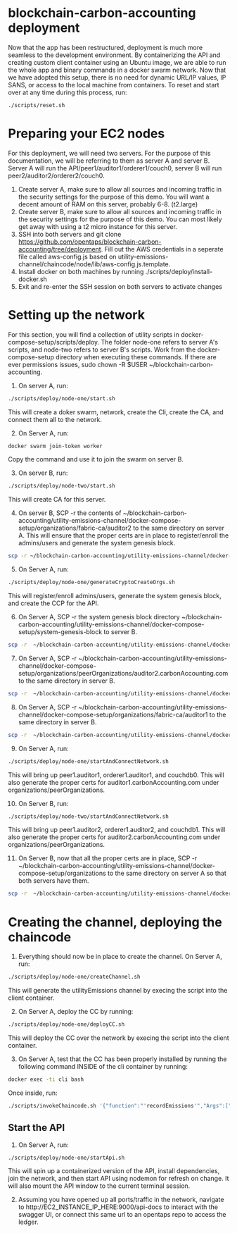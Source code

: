 # blockchain-carbon-accounting deployment

Now that the app has been restructured, deployment is much more seamless to the development environment. By containerizing the API and creating custom client container using an Ubuntu image, we are able to run the whole app and binary commands in a docker swarm network. Now that we have adopted this setup, there is no need for dynamic URL/IP values, IP SANS, or access to the local machine from containers. To reset and start over at any time during this process, run:

```bash
./scripts/reset.sh
```

# Preparing your EC2 nodes

For this deployment, we will need two servers. For the purpose of this documentation, we will be referring to them as server A and server B. Server A will run the API/peer1/auditor1/orderer1/couch0, server B will run peer2/auditor2/orderer2/couch0.

1. Create server A, make sure to allow all sources and incoming traffic in the security settings for the purpose of this demo. You will want a decent amount of RAM on this server, probably 6-8. (t2.large)
2. Create server B, make sure to allow all sources and incoming traffic in the security settings for the purpose of this demo. You can most likely get away with using a t2 micro instance for this server.
3. SSH into both servers and git clone https://github.com/opentaps/blockchain-carbon-accounting/tree/deployment. Fill out the AWS credentials in a seperate file called aws-config.js based on utility-emissions-channel/chaincode/node/lib/aws-config.js.template.
4. Install docker on both machines by running ./scripts/deploy/install-docker.sh
5. Exit and re-enter the SSH session on both servers to activate changes

# Setting up the network

For this section, you will find a collection of utility scripts in docker-compose-setup/scripts/deploy. The folder node-one refers to server A's scripts, and node-two refers to server B's scripts. Work from the docker-compose-setup directory when executing these commands. If there are ever permissions issues, sudo chown -R \$USER ~/blockchain-carbon-accounting.

1. On server A, run:

```bash
./scripts/deploy/node-one/start.sh
```

This will create a doker swarm, network, create the Cli, create the CA, and connect them all to the network.

2. On Server A, run:

```bash
docker swarm join-token worker
```

Copy the command and use it to join the swarm on server B.

3. On server B, run:

```bash
./scripts/deploy/node-two/start.sh
```

This will create CA for this server.

4. On server B, SCP -r the contents of ~/blockchain-carbon-accounting/utility-emissions-channel/docker-compose-setup/organizations/fabric-ca/auditor2 to the same directory on server A. This will ensure that the proper certs are in place to register/enroll the admins/users and generate the system genesis block.

```bash
scp -r ~/blockchain-carbon-accounting/utility-emissions-channel/docker-compose-setup/organizations/fabric-ca/auditor2 SERVER_A_IP ~/blockchain-carbon-accounting/utility-emissions-channel/docker-compose-setup/organizations/fabric-ca/auditor2
```

5. On Server A, run:

```bash
./scripts/deploy/node-one/generateCryptoCreateOrgs.sh
```

This will register/enroll admins/users, generate the system genesis block, and create the CCP for the API.

6. On Server A, SCP -r the system genesis block directory ~/blockchain-carbon-accounting/utility-emissions-channel/docker-compose-setup/system-genesis-block to server B.

```bash
scp -r  ~/blockchain-carbon-accounting/utility-emissions-channel/docker-compose-setup/system-genesis-block SERVER_B_IP ~/blockchain-carbon-accounting/utility-emissions-channel/docker-compose-setup/system-genesis-block
```

7. On Server A, SCP -r ~/blockchain-carbon-accounting/utility-emissions-channel/docker-compose-setup/organizations/peerOrganizations/auditor2.carbonAccounting.com to the same directory in server B.

```bash
scp -r  ~/blockchain-carbon-accounting/utility-emissions-channel/docker-compose-setup/organizations/peerOrganizations/auditor2.carbonAccounting.com SERVER_B_IP ~/blockchain-carbon-accounting/utility-emissions-channel/docker-compose-setup/organizations/peerOrganizations/auditor2.carbonAccounting.com
```

8. On Server A, SCP -r ~/blockchain-carbon-accounting/utility-emissions-channel/docker-compose-setup/organizations/fabric-ca/auditor1 to the same directory in server B.

```bash
scp -r  ~/blockchain-carbon-accounting/utility-emissions-channel/docker-compose-setup/organizations/fabric-ca/auditor1 SERVER_B_IP ~/blockchain-carbon-accounting/utility-emissions-channel/docker-compose-setup/organizations/fabric-ca/auditor1
```

9. On Server A, run:

```bash
./scripts/deploy/node-one/startAndConnectNetwork.sh
```

This will bring up peer1.auditor1, orderer1.auditor1, and couchdb0. This will also generate the proper certs for auditor1.carbonAccounting.com under organizations/peerOrganizations.

10. On Server B, run:

```bash
./scripts/deploy/node-two/startAndConnectNetwork.sh
```

This will bring up peer1.auditor2, orderer1.auditor2, and couchdb1. This will also generate the proper certs for auditor2.carbonAccounting.com under organizations/peerOrganizations.

11. On Server B, now that all the proper certs are in place, SCP -r ~/blockchain-carbon-accounting/utility-emissions-channel/docker-compose-setup/organizations to the same directory on server A so that both servers have them.

```bash
scp -r  ~/blockchain-carbon-accounting/utility-emissions-channel/docker-compose-setup/organizations/fabric-ca/auditor1 SERVER_A_IP ~/blockchain-carbon-accounting/utility-emissions-channel/docker-compose-setup/organizations/fabric-ca/auditor1
```

# Creating the channel, deploying the chaincode

1. Everything should now be in place to create the channel. On Server A, run:

```bash
./scripts/deploy/node-one/createChannel.sh
```

This will generate the utilityEmissions channel by execing the script into the client container.

2. On Server A, deploy the CC by running:

```bash
./scripts/deploy/node-one/deployCC.sh
```

This will deploy the CC over the network by execing the script into the client container.

3. On Server A, test that the CC has been properly installed by running the following command INSIDE of the cli container by running:

```bash
docker exec -ti cli bash
```

Once inside, run:

```bash
./scripts/invokeChaincode.sh '{"function":"'recordEmissions'","Args":["11208","MyCompany","2018-06-01","2018-06-30","150","KWH"]}' 1 2
```

## Start the API

1. On Server A, run:

```bash
./scripts/deploy/node-one/startApi.sh
```

This will spin up a containerized version of the API, install dependencies, join the network, and then start API using nodemon for refresh on change. It will also mount the API window to the current terminal session.

2. Assuming you have opened up all ports/traffic in the network, navigate to http://EC2_INSTANCE_IP_HERE:9000/api-docs to interact with the swagger UI, or connect this same url to an opentaps repo to access the ledger.
